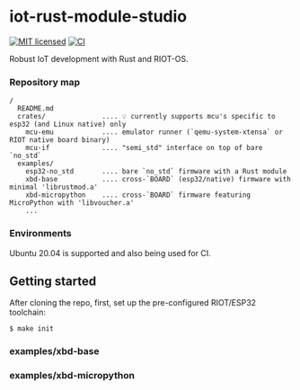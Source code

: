 # iot-rust-module-studio

[![MIT licensed][mit-badge]][mit-url]
[![CI][actions-badge]][actions-url]

[mit-badge]: https://img.shields.io/badge/license-MIT-blue.svg
[mit-url]: https://github.com/AnimaGUS-minerva/RIOT-rust-module-studio/blob/main/LICENSE
[actions-badge]: https://github.com/AnimaGUS-minerva/RIOT-rust-module-studio/workflows/CI/badge.svg
[actions-url]: https://github.com/AnimaGUS-minerva/RIOT-rust-module-studio/actions

Robust IoT development with Rust and RIOT-OS.

### Repository map

```
/
  README.md
  crates/              .... 💡 currently supports mcu's specific to esp32 (and Linux native) only
    mcu-emu            .... emulator runner (`qemu-system-xtensa` or RIOT native board binary)
    mcu-if             .... "semi_std" interface on top of bare `no_std`
  examples/
    esp32-no_std       .... bare `no_std` firmware with a Rust module
    xbd-base           .... cross-`BOARD` (esp32/native) firmware with minimal 'librustmod.a'
    xbd-micropython    .... cross-`BOARD` firmware featuring MicroPython with 'libvoucher.a'
    ...
```

### Environments

Ubuntu 20.04 is supported and also being used for CI.

## Getting started

After cloning the repo, first, set up the pre-configured RIOT/ESP32 toolchain:

```
$ make init
```

### examples/xbd-base


### examples/xbd-micropython

